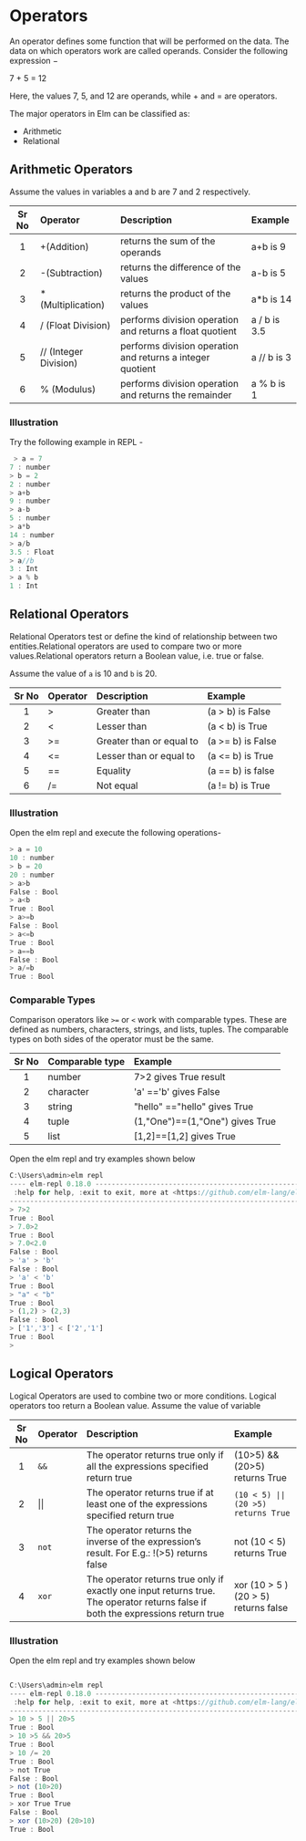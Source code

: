 # Operators

An operator defines some function that will be performed on the data. The data on which operators work are called operands. Consider the following expression −

7 + 5 = 12

Here, the values 7, 5, and 12 are operands, while + and = are operators.

The major operators in Elm can be classified as:

- Arithmetic
- Relational

## Arithmetic Operators

Assume the values in variables a and b are 7 and 2 respectively.

|Sr No |  Operator | Description  | Example
|:----:|:----------|:----|:-----------------|
| 1    | +(Addition)     | returns the sum of the operands|a+b is 9
| 2    | -(Subtraction)     | returns the difference of the values|a-b is 5
| 3    | * (Multiplication)     | returns the product of the values|a*b is 14
|4|/ (Float Division)|performs division operation and returns a float quotient|a / b is 3.5
|5|// (Integer Division)|performs division operation and returns a integer quotient|a // b is 3
|6|% (Modulus)|performs division operation and returns the remainder| a % b is 1

### Illustration
Try the following example in REPL -  

```javascript
 > a = 7
7 : number
> b = 2
2 : number
> a+b
9 : number
> a-b
5 : number
> a*b
14 : number
> a/b
3.5 : Float
> a//b
3 : Int
> a % b
1 : Int

```

## Relational Operators

Relational Operators test or define the kind of relationship between two entities.Relational operators are used to compare two or more values.Relational operators return a Boolean value, i.e. true or false.

Assume the value of `a` is 10 and `b` is 20.

|Sr No |  Operator | Description  | Example
|:----:|:----------|:----|:-----------------|
|1| >|Greater than |(a > b) is False|
|2| < | Lesser than |(a < b) is True|
|3| >=|Greater than or equal to|(a >= b) is False
|4|<= |Lesser than or equal to|(a <= b) is True
|5|== |Equality|(a == b) is false
|6| /= |Not equal|(a != b) is True

### Illustration

Open the elm repl and execute the following operations-

```javascript
> a = 10
10 : number
> b = 20
20 : number
> a>b
False : Bool
> a<b
True : Bool
> a>=b
False : Bool
> a<=b
True : Bool
> a==b
False : Bool
> a/=b
True : Bool

```
### Comparable Types

Comparison operators like `>=` or `<` work with comparable types. These are defined as numbers, characters, strings, and lists, tuples. The comparable types on both sides of the operator must be the same.

|Sr No |  Comparable type    | Example|
|:----:|:----------|:-------|
| 1    | number    | 7>2 gives True result
| 2    | character    | 'a' =='b' gives False
| 3    | string    | "hello" =="hello" gives True
| 4   | tuple    | (1,"One")==(1,"One") gives True
| 5   | list    | [1,2]==[1,2] gives True

Open the elm repl and try examples shown below

```javascript
C:\Users\admin>elm repl
---- elm-repl 0.18.0 -----------------------------------------------------------
 :help for help, :exit to exit, more at <https://github.com/elm-lang/elm-repl>
--------------------------------------------------------------------------------
> 7>2
True : Bool
> 7.0>2
True : Bool
> 7.0<2.0
False : Bool
> 'a' > 'b'
False : Bool
> 'a' < 'b'
True : Bool
> "a" < "b"
True : Bool
> (1,2) > (2,3)
False : Bool
> ['1','3'] < ['2','1']
True : Bool
>

```

## Logical Operators  

Logical Operators are used to combine two or more conditions. Logical operators too return a Boolean value. Assume the value of variable 

|Sr No |  Operator | Description  | Example
|:----:|:----------|:----|:-----------------|
|1| `&&` |The operator returns true only if all the expressions specified return true| (10>5) && (20>5) returns True
|2| \|\| |The operator returns true if at least one of the expressions specified return true|`(10 < 5) \|\| (20 >5) returns True`
|3| `not` |The operator returns the inverse of the expression’s result. For E.g.: !(>5) returns false| not (10 < 5) returns True
|4| `xor` |The operator returns true only if exactly one input returns true. The operator returns false if both the expressions return true| xor (10 > 5 ) (20 > 5) returns false  

### Illustration 

Open the elm repl and try examples shown below

```javascript

C:\Users\admin>elm repl
---- elm-repl 0.18.0 -----------------------------------------------------------
 :help for help, :exit to exit, more at <https://github.com/elm-lang/elm-repl>
--------------------------------------------------------------------------------
> 10 > 5 || 20>5
True : Bool
> 10 >5 && 20>5
True : Bool
> 10 /= 20
True : Bool
> not True
False : Bool
> not (10>20)
True : Bool
> xor True True
False : Bool
> xor (10>20) (20>10)
True : Bool

``` 





<!-- move this to chapter function 
## Pipe Operator
To understand pipe operator `|>`, let us see an example where we have a list of different strings `["a","b","c"]` . Now we need a single string which is separated by `-`.Following example shows how to do that with `String.join`
```elm
> String.join "-" ["a","b","c","d","e","f"]
"a-b-c-d-e-f" : String
```
Using a pipe operator `|>` we can chain multiple function calls and it is much clean and readable.

```elm
> ["a","b","c","d","e","f"] |> String.join "-"
"a-b-c-d-e-f" : String
> ["a","b","c","d","e","f"] |> List.reverse |> String.join "-"
"f-e-d-c-b-a" : String

``` -->
<!--
In the first example we are chaining the list to join method.In the second case same list is piped to reverse function and after the piped to join. So list is displayed in reversed and joined. -->
